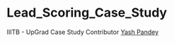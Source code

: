 # Lead_Scoring_Case_Study
IIITB - UpGrad Case Study 
Contributor [Yash Pandey](https://github.com/yash-pandey-ds)

